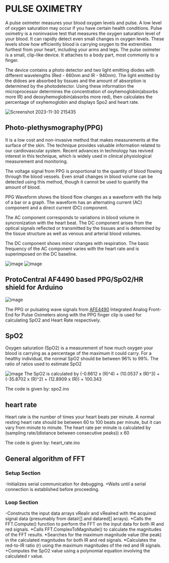# PULSE OXIMETRY
A pulse oximeter measures your blood oxygen levels and pulse. A low level of oxygen saturation may occur if you have certain health conditions. Pulse oximetry is a noninvasive test that measures the oxygen saturation level of your blood. It can rapidly detect even small changes in oxygen levels. These levels show how efficiently blood is carrying oxygen to the extremities furthest from your heart, including your arms and legs. The pulse oximeter is a small, clip-like device. It attaches to a body part, most commonly to a finger.

The device contains a photo detector and two light emitting diodes with different wavelengths (Red - 660nm and IR - 940nm). The light emitted by the didoes are absorbed by tissues and the amount of absorption is determined by the photodetector. Using these information the microprocessor determines the concentration of oxyhemoglobin(absorbs more IR) and deoxyhemoglobin(absorbs more red), then calculates the percentage of oxyhemoglobin and displays Spo2 and heart rate.

![Screenshot 2023-11-30 215435](https://github.com/dhanvantraj7/aerobiosys_Intern/assets/143879823/c27d33aa-ab23-4073-ba11-87e046d3708a)

## Photo-plethysmography(PPG)
It is a low cost and non-invasive method that makes measurements at the surface of the skin. The technique provides valuable information related to our cardiovascular system. Recent advances in technology has revived interest in this technique, which is widely used in clinical physiological measurement and monitoring.

The voltage signal from PPG is proportional to the quantity of blood flowing through the blood vessels. Even small changes in blood volume can be detected using this method, though it cannot be used to quantify the amount of blood.

PPG Waveform shows the blood flow changes as a waveform with the help of a bar or a graph. The waveform has an alternating current (AC) component and a direct current (DC) component.

The AC component corresponds to variations in blood volume in syncronization with the heart beat. The DC component arises from the optical signals reflected or transmitted by the tissues and is determined by the tissue structure as well as venous and arterial blood volumes.

The DC component shows minor changes with respiration. The basic frequency of the AC component varies with the heart rate and is superimposed on the DC baseline.

![image](https://github.com/dhanvantraj7/aerobiosys_Intern/assets/143879823/6b27697a-2e1d-421d-9c56-fddfa9da599e)
![image](https://github.com/dhanvantraj7/aerobiosys_Intern/assets/143879823/0899f51f-b6ef-4ec0-9c1b-d068a56252ab)

## ProtoCentral AF4490 based PPG/SpO2/HR shield for Arduino

![image](https://github.com/dhanvantraj7/aerobiosys_Intern/assets/143879823/569dfbdf-766a-4481-bb21-e838bbbb7ea2)

The PPG or pulsating wave signals from [AFE4490](https://www.ti.com/lit/gpn/afe4490) Integrated Analog Front-End for Pulse Oximeters along with the PPG finger clip is used for calculating SpO2 and Heart Rate respectively.

## SpO2
Oxygen saturation (SpO2) is a measurement of how much oxygen your blood is carrying as a percentage of the maximum it could carry. For a healthy individual, the normal SpO2 should be between 96% to 99%. The ratio of ratios used to estimate SpO2

![image](https://github.com/dhanvantraj7/aerobiosys_Intern/assets/143879823/1bf243bc-302e-4522-92fd-9ea7a1c8c4e6)
The SpO2 is calculated by (-0.6612 x (R)^4) + (10.0537 x (R)^3) + (-35.8702 x (R)^2) + (12.8909 x (R)) + 100.343

The code is given by: spo2.ino

## heart rate 
Heart rate is the number of times your heart beats per minute. A normal resting heart rate should be between 60 to 100 beats per minute, but it can vary from minute to minute. The heart rate per minute is calculated by (sampling rate/(distance between consecutive peaks)) x 60

The code is given by: heart_rate.ino

## General algorithm of FFT

### Setup Section
-Initializes serial communication for debugging.
+Waits until a serial connection is established before proceeding.

### Loop Section
-Constructs the input data arrays vRealir and vRealred with the acquired signal data (presumably from datair[] and datared[] arrays).
*Calls the FFT.Compute() function to perform the FFT on the input data for both IR and red signals.
*Calls FFT.ComplexToMagnitude() to calculate the magnitudes of the FFT results.
*Searches for the maximum magnitude value (the peak) in the calculated magnitudes for both IR and red signals.
*Calculates the red-to-IR ratio (r) using the maximum magnitudes of the red and IR signals.
+Computes the SpO2 value using a polynomial equation involving the calculated r value.
